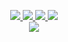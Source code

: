 <p align="center">
  <a href="https://twitter.com/evilsocket">
    <img src="https://img.shields.io/twitter/follow/evilsocket?style=for-the-badge&label=%40evilsocket&logo=twitter&logoColor=00AEFF&labelColor=black&color=7fff00">
  </a>
  <a href="https://www.linkedin.com/in/simonemargaritelli/">
    <img src="https://img.shields.io/badge/-simone%20margaritelli-blue?style=for-the-badge&logo=Linkedin&logoColor=00AEFF&labelColor=black&color=black">
  </a>
  <a href="mailto:evilsocket@gmail.com">
    <img src="https://img.shields.io/badge/evilsocket@gmail.com-0078D4?style=for-the-badge&logo=Microsoft-Outlook&logoColor=00AEFF&labelColor=black&color=black">
  </a>
  <a href="https://keybase.io/evilsocket">
    <img src="https://img.shields.io/keybase/pgp/evilsocket?style=for-the-badge&logoColor=00AEFF&labelColor=black&color=7fff00">
  </a>
  
   <br/>
  
  <a href="https://github.com/evilsocket">
  <img align="center" src="https://github-readme-stats.vercel.app/api?username=evilsocket&count_private=true&show_icons=true&theme=chartreuse-dark" />
</a>
</p>



